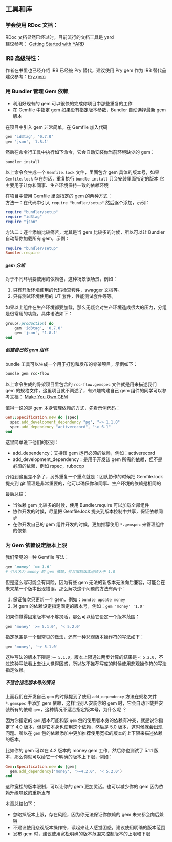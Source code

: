 ## 工具和库

### 学会使用 RDoc 文档：  

RDoc 文档显然已经过时，目前流行的文档工具是 yard  <br>
建议参考：
[Getting Started with YARD](https://rubydoc.info/gems/yard/file/docs/GettingStarted.md)

### IRB 高级特性：
作者在书里也已经介绍 IRB 已经被 Pry 替代，建议使用 Pry gem 作为 IRB 替代品 <br>
建议参考：[Pry gem](https://github.com/pry/pry)

### 用 Bundler 管理 Gem 依赖
* 利用好现有的 gem 可以很快的完成你项目中那些重复的工作
* 在 Gemfile 中指定 gem 如果没有指定版本参数，Bundler 自动选择最新 gem 版本

在项目中引入 gem 非常简单，在 Gemfile 加入代码
```ruby
gem 'id3tag', '0.7.0' 
gem 'json', '1.8.1'
```
然后在命令行工具中执行如下命令，它会自动安装你当前环境缺少的 gem：
```ruby
bundler install
```
以上命令会生成一个 `Gemfile.lock` 文件，里面包含 gem 具体的版本号，如果 `Gemfile.lock` 存在的话，重复执行 `bundle install` 只会安装里面指定的版本
它主要用于让你和同事、生产环境保持一致的依赖环境

在项目中使用 Gemfile 里面指定的 gem 的两种方式：<br>
方法一：在代码中引入 `require "bundler/setup"` 然后逐个添加，示例：
```ruby
require "bundler/setup"
require "id3tag"
require "json"
```

方法二：逐个添加比较痛苦，尤其是当 gem 比较多的时候，所以可以让 Bundler 自动帮你加载所有 gem，示例：
```ruby
require "bundler/setup"
Bundler.require
```

##### gem 分组

对于不同环境要使用的依赖包，这种场景很场景，例如：
1. 只有开发环境使用的代码检查套件，swagger 文档等。
2. 只有测试环境使用的 UT 套件，性能测试套件等等。

如果以上组件在生产环境都要加载，那么无疑会对生产环境造成很大的压力，分组是很常用的功能，具体语法如下：
```ruby
group(:production) do 
    gem 'id3tag', '0.7.0' 
    gem 'json', '1.8.1'
end
```

##### 创建自己的 gem 组件

bundle 工具可以生成一个用于打包和发布的骨架项目，示例如下：
```ruby
bundle gem rcc-flow
```
以上命令生成的骨架项目里包含的 `rcc-flow.gemspec` 文件就是用来描述我们 gem 的规格文件，这里项目就不阐述了，有兴趣构建自己 gem 组件的同学可以参考文档：
[Make You Own GEM](https://guides.rubygems.org/make-your-own-gem/)

值得一说的是 gem 本身管理依赖的方式，先看示例代码：
```ruby
Gem::Specification.new do |spec|
  spec.add_development_dependency "pg", "~> 1.1.0"
  spec.add_dependency "activerecord", "~> 6.1"
end
```

这里简单说下他们的区别：
* add_dependency：支持该 gem 运行必须的依赖，例如：activerecord
* add_development_dependency：是用于开发该 gem 所需的依赖，但不是必须的依赖，例如 rspec，rubocop

介绍到这里差不多了，另外重复一个重点就是：团队协作的时候把 Gemfile.lock 提交到 git 管理是非常重要的，他可以确保你和同事、生产环境的依赖是相同的

最后总结：
* 当依赖 gem 比较多的时候，使用 Bundler.require 可以加载全部组件
* 协作开发的时候，尽量把 Gemfile.lock 提交到版本控制中共享，保证依赖同步
* 在你开发自己的 gem 组件开发的时候，更加推荐使用 `*.gemspec` 来管理组件的依赖


### 为 Gem 依赖设定版本上限

我们常见的一种 Gemfile 写法：
```ruby
gem `money` `>= 1.0`
# 引入名为 money 的 gem 依赖，并且限制版本必须大于 1.0
```
但是这么写可能会有风险，因为有些 gem 无法的新版本无法向后兼容，可能会在未来某一个版本出现错误。那么解决这个问题的方法有两个：
1. 保证每次只更新一个 gem，例如：`bundle update money`
2. 对 gem 的依赖设定指定固定的版本号，例如：`gem 'money' '1.0' `

如果你觉得固定版本号不够灵活，那么可以给它设定一个版本范围：
```ruby
gem 'money' '>= 5.1.0', '< 5.2.0'
```
指定范围是一个很常见的做法，还有一种悲观版本操作符的写法如下：
```ruby
gem 'money', '~> 5.1.0'
```
这种写法的版本下限是 `>= 5.1.0`，版本上限通过两步计算的结果是 `< 5.2.0`，不过这种写法看上去让人觉得困惑，所以故不推荐写库的时候使用悲观操作符的写法指定依赖。

##### 不适合指定版本号的情况
上面我们在开发自己 `gem` 的时候提到了使用 `add_dependency` 方法在规格文件 `*.gemspec` 中添加 gem 依赖，这样当别人安装你的 gem 时，它会自动下载并安装所有的依赖 `gem`，这种情况不适合指定版本号，为什么呢 ？

因为你指定的 `gem` 版本可能和该 `gem` 包的使用者本身的依赖有冲突，就是说你指定了 4.0 版本，但是它本身也使用这个依赖，然后是 5.0 版本，这时候就会出现问题。所以在 `gem` 包的依赖添加中更加推荐使用宽松的版本的上下限来描述依赖的版本。

比如你的 gem 可以在 4.2 版本的 money gem 工作，然后你也测试了 5.1.1 版本，那么你就可以给它一个明确的版本上下限，例如：

```ruby
Gem::Specification.new do |gem|
  gem.add_dependency('money', '>=4.2.0', '< 5.2.0')
end
```

这种宽松的版本限制，可以让你的 gem 更加灵活。也可以减少你的 gem 因为依赖升级导致的重新发布

本章总结如下：
* 忽略掉版本上限，存在风险，因为你无法保证你依赖的 gem 未来都会向后兼容
* 不建议使用悲观版本操作符，读起来让人感觉困惑，建议使用明确的版本范围
* 发布 gem 时，建议使用宽松明确的版本范围来控制版本的上限和下限